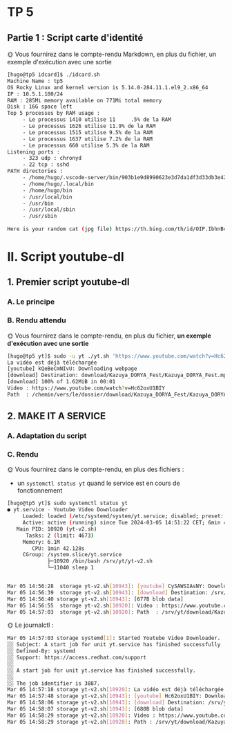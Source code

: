 # TP 5

## Partie 1 : Script carte d'identité

🌞 Vous fournirez dans le compte-rendu Markdown, en plus du fichier, un exemple d'exécution avec une sortie

```bash
[hugo@tp5 idcard]$ ./idcard.sh 
Machine Name : tp5
OS Rocky Linux and kernel version is 5.14.0-284.11.1.el9_2.x86_64
IP : 10.5.1.100/24
RAM : 285Mi memory available on 771Mi total memory
Disk : 16G space left
Top 5 processes by RAM usage :
     - Le processus 1410 utilise 11     .5% de la RAM
     - Le processus 1626 utilise 11.9% de la RAM
     - Le processus 1515 utilise 9.5% de la RAM
     - Le processus 1637 utilise 7.2% de la RAM
     - Le processus 660 utilise 5.3% de la RAM
Listening ports :
     - 323 udp : chronyd
     - 22 tcp : sshd
PATH directories :
     - /home/hugo/.vscode-server/bin/903b1e9d8990623e3d7da1df3d33db3e42d80eda/bin/remote-cli
     - /home/hugo/.local/bin
     - /home/hugo/bin
     - /usr/local/bin
     - /usr/bin
     - /usr/local/sbin
     - /usr/sbin
 
Here is your random cat (jpg file) https://th.bing.com/th/id/OIP.IbhnBcBXK5wyahXWCgklRQHaJ4?rs=1&pid=ImgDetMain
```
# II. Script youtube-dl
## 1. Premier script youtube-dl

### A. Le principe

### B. Rendu attendu
🌞 Vous fournirez dans le compte-rendu, en plus du fichier, **un exemple d'exécution avec une sortie**
```bash
[hugo@tp5 yt]$ sudo -u yt ./yt.sh 'https://www.youtube.com/watch?v=Hc62oxU1BIY'
La vidéo est déjà téléchargée
[youtube] kQeBeCmNIvU: Downloading webpage
[download] Destination: download/Kazuya_DORYA_Fest/Kazuya_DORYA_Fest.mp4
[download] 100% of 1.62MiB in 00:01
Video : https://www.youtube.com/watch?v=Hc62oxU1BIY
Path  : /chemin/vers/le/dossier/download/Kazuya_DORYA_Fest/Kazuya_DORYA_Fest.mp4
```
## 2. MAKE IT A SERVICE

### A. Adaptation du script
### C. Rendu

🌞 Vous fournirez dans le compte-rendu, en plus des fichiers :

- un `systemctl status yt` quand le service est en cours de fonctionnement
```bash
[hugo@tp5 yt]$ sudo systemctl status yt
● yt.service - Youtube Video Downloader
     Loaded: loaded (/etc/systemd/system/yt.service; disabled; preset: disabled)
     Active: active (running) since Tue 2024-03-05 14:51:22 CET; 6min 46s ago
   Main PID: 10920 (yt-v2.sh)
      Tasks: 2 (limit: 4673)
     Memory: 6.1M
        CPU: 1min 42.128s
     CGroup: /system.slice/yt.service
             ├─10920 /bin/bash /srv/yt/yt-v2.sh
             └─11040 sleep 1


Mar 05 14:56:28  storage yt-v2.sh[10943]: [youtube] CySAWSIAsNY: Downloading webpage
Mar 05 14:56:39  storage yt-v2.sh[10943]: [download] Destination: /srv/yt/download/Kazuya_DORYA_Fest/Kazuya_DORYA_Fest.mp4
Mar 05 14:56:40 storage yt-v2.sh[10943]: [677B blob data]
Mar 05 14:56:55  storage yt-v2.sh[10920]: Video : https://www.youtube.com/watch?v=Hc62oxU1BIY
Mar 05 14:57:03  storage yt-v2.sh[10920]: Path  : /srv/yt/download/Kazuya_DORYA_Fest/Kazuya_DORYA_Fest.mp4
```

🌞 Le journalctl :

```bash
Mar 05 14:57:03 storage systemd[1]: Started Youtube Video Downloader.
░░ Subject: A start job for unit yt.service has finished successfully
░░ Defined-By: systemd
░░ Support: https://access.redhat.com/support
░░
░░ A start job for unit yt.service has finished successfully.
░░
░░ The job identifier is 3887.
Mar 05 14:57:18 storage yt-v2.sh[10920]: La vidéo est déjà téléchargée
Mar 05 14:57:48 storage yt-v2.sh[10943]: [youtube] Hc62oxU1BIY: Downloading webpage
Mar 05 14:58:06 storage yt-v2.sh[10943]: [download] Destination: /srv/yt/download/Kazuya_DORYA_Fest/Kazuya_DORYA_Fest.mp4
Mar 05 14:58:07 storage yt-v2.sh[10943]: [680B blob data]
Mar 05 14:58:29 storage yt-v2.sh[10920]: Video : https://www.youtube.com/watch?v=Hc62oxU1BIY
Mar 05 14:58:29 storage yt-v2.sh[10920]: Path : /srv/yt/download/Kazuya_DORYA_Fest/Kazuya_DORYA_Fest.mp4
```
